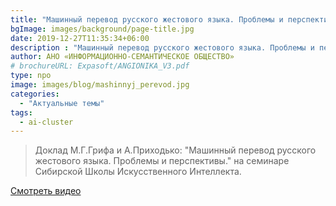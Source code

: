 ```yaml
---
title: "Машинный перевод русского жестового языка. Проблемы и перспективы."
bgImage: images/background/page-title.jpg
date: 2019-12-27T11:35:34+06:00
description : "Машинный перевод русского жестового языка. Проблемы и перспективы"
author: АНО «ИНФОРМАЦИОННО-СЕМАНТИЧЕСКОЕ ОБЩЕСТВО»
# brochureURL: Expasoft/ANGIONIKA_V3.pdf
type: npo
image: images/blog/mashinnyj_perevod.jpg
categories: 
  - "Актуальные темы"
tags:
  - ai-cluster
---
```


>Доклад М.Г.Грифа и А.Приходько: "Машинный перевод русского жестового языка. Проблемы и перспективы." на семинаре Сибирской Школы Искусственного Интеллекта.

[Смотреть видео](https://www.youtube.com/watch?v=2F4Yb4bTfu0&feature=youtu.be.md)